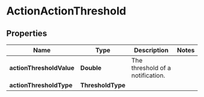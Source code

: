 

# ActionActionThreshold


## Properties

| Name | Type | Description | Notes |
|------------ | ------------- | ------------- | -------------|
|**actionThresholdValue** | **Double** |  The threshold of a notification. |  |
|**actionThresholdType** | **ThresholdType** |  |  |



